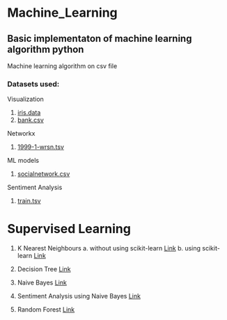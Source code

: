 # Machine_Learning
## Basic implementaton of machine learning algorithm python

Machine learning algorithm on csv file

### Datasets used:
Visualization
1. [iris.data](../master/DataVisualization/iris.data) 
2. [bank.csv](../master/DataVisualization/bank.csv)

Networkx
1. [1999-1-wrsn.tsv](../master/networkx/1999-1-wrsn.tsv)

ML models
1. [socialnetwork.csv](../master/Social_Network_Ads.csv)

Sentiment Analysis
1. [train.tsv](../master/SentimentAnalysis/train.tsv)

# Supervised Learning
1. K Nearest Neighbours
  a. without using scikit-learn [Link](../master/KNN/KNN_without_scikit.ipynb)
  b. using scikit-learn [Link](../master/KNN.ipynb)
  
2. Decision Tree [Link](../master/DecisionTreeClassifier.ipynb)
3. Naive Bayes [Link](../master/NaiveBayes.ipynb)
4. Sentiment Analysis using Naive Bayes [Link](../master/SentimentAnalysis/Sentiment_Analysis.ipynb)
5. Random Forest [Link](../master/Random_Forest.ipynb)
